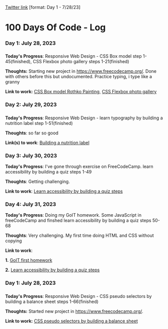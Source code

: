 [Twitter link](https://twitter.com/intent/tweet?text=I%27m%20publicly%20committing%20to%20the%20100DaysOfCode%20Challenge%20starting%20today!%20Learn%20More%20and%20Join%20me!%20hey%20@ka11away&url=https://100DaysOfCode.com&hashtags=100DaysOfCode)  [format: Day 1 - 7/28/23]
# 100 Days Of Code - Log

### Day 1: July 28, 2023 
##### 

**Today's Progress**: Responsive Web Design - CSS Box model step 1-45(finished), 
                                              CSS Flexbox photo gallery steps 1-21(finished) 

**Thoughts:** Starting new project in https://www.freecodecamp.org/. Done with others before this but undocumented. Practice typing, i type like a granny

**Link to work:** [CSS Box model Rothko Painting](https://www.freecodecamp.org/learn/2022/responsive-web-design/learn-the-css-box-model-by-building-a-rothko-painting),
                  [CSS Flexbox photo gallery](https://www.freecodecamp.org/learn/2022/responsive-web-design/learn-css-flexbox-by-building-a-photo-gallery)

### Day 2: July 29, 2023
#####

**Today's Progress**: Responsive Web Design - learn typography by building a nutrition label step 1-51(finished)

**Thoughts**: so far so good

**Link(s) to work**: [Building a nutrition label](https://www.freecodecamp.org/learn/2022/responsive-web-design/learn-typography-by-building-a-nutrition-label)


### Day 3: July 30, 2023

**Today's Progress**: I've gone through exercise on FreeCodeCamp. learn accessibility by building a quiz steps 1-49

**Thoughts**: Getting challenging.

**Link to work**: [Learn accessibility by building a quiz steps](https://www.freecodecamp.org/learn/2022/responsive-web-design/learn-accessibility-by-building-a-quiz)


### Day 4: July 31, 2023

**Today's Progress**: Doing my GoIT homework. Some JavaScript in freeCodeCamp and finshed learn accessibility by building a quiz steps 50-68

**Thoughts**: Very challenging. My first time doing HTML and CSS without copying

**Link to work**: 

**1.** [GoIT first homework](https://www.figma.com/file/M78UmYRYAZ266LsJ4xgbu4/Web-Studio-(Version-3.0)-(Copy)?node-id=296605%3A13&mode=dev)

**2.** [Learn accessibility by building a quiz steps](https://www.freecodecamp.org/learn/2022/responsive-web-design/learn-accessibility-by-building-a-quiz)


### Day 1: July 28, 2023 
##### 

**Today's Progress**: Responsive Web Design - CSS pseudo selectors by building a balance sheet steps 1-66(finished)

**Thoughts:** Started new project in https://www.freecodecamp.org/.

**Link to work:** [CSS pseudo selectors by building a balance sheet](https://www.freecodecamp.org/learn/2022/responsive-web-design/learn-more-about-css-pseudo-selectors-by-building-a-balance-sheet)


